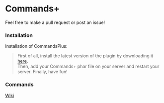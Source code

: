 # Commands+
Feel free to make a pull request or post an issue!
### Installation
Installation of CommandsPlus:
> First of all, install the latest version of the plugin by downloading it [here](https://github.com/H4PM/CommandsPlus/releases).  
Then, add your Commands+ phar file on your server and restart your server. Finally, have fun!
### Commands
[Wiki](https://github.com/H4PM/CommandsPlus/wiki)

